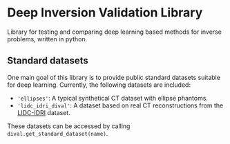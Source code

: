 # Deep Inversion Validation Library

Library for testing and comparing deep learning based methods for inverse
problems, written in python.

## Standard datasets

One main goal of this library is to provide public standard datasets suitable
for deep learning.
Currently, the following datasets are included:

* ``'ellipses'``:
    A typical synthetical CT dataset with ellipse phantoms.
* ``'lidc_idri_dival'``:
    A dataset based on real CT reconstructions from the [LIDC-IDRI](
    https://wiki.cancerimagingarchive.net/display/Public/LIDC-IDRI) dataset.

These datasets can be accessed by calling ``dival.get_standard_dataset(name)``.
